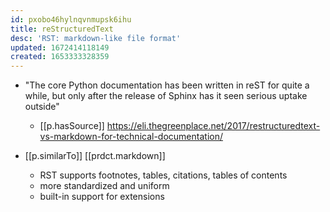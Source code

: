 ```yaml
---
id: pxobo46hylnqvnmupsk6ihu
title: reStructuredText
desc: 'RST: markdown-like file format'
updated: 1672414118149
created: 1653333328359
---
```



- "The core Python documentation has been written in reST for quite a while, but only after the release of Sphinx has it seen serious uptake outside"
  - [[p.hasSource]] https://eli.thegreenplace.net/2017/restructuredtext-vs-markdown-for-technical-documentation/

- [[p.similarTo]] [[prdct.markdown]]
  - RST supports footnotes, tables, citations, tables of contents
  - more standardized and uniform
  - built-in support for extensions